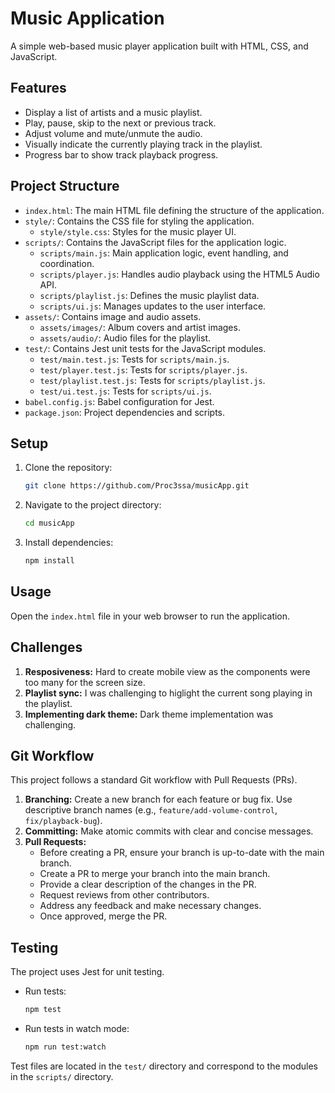 # Music Application

A simple web-based music player application built with HTML, CSS, and JavaScript.

## Features

- Display a list of artists and a music playlist.
- Play, pause, skip to the next or previous track.
- Adjust volume and mute/unmute the audio.
- Visually indicate the currently playing track in the playlist.
- Progress bar to show track playback progress.

## Project Structure

- `index.html`: The main HTML file defining the structure of the application.
- `style/`: Contains the CSS file for styling the application.
  - `style/style.css`: Styles for the music player UI.
- `scripts/`: Contains the JavaScript files for the application logic.
  - `scripts/main.js`: Main application logic, event handling, and coordination.
  - `scripts/player.js`: Handles audio playback using the HTML5 Audio API.
  - `scripts/playlist.js`: Defines the music playlist data.
  - `scripts/ui.js`: Manages updates to the user interface.
- `assets/`: Contains image and audio assets.
  - `assets/images/`: Album covers and artist images.
  - `assets/audio/`: Audio files for the playlist.
- `test/`: Contains Jest unit tests for the JavaScript modules.
  - `test/main.test.js`: Tests for `scripts/main.js`.
  - `test/player.test.js`: Tests for `scripts/player.js`.
  - `test/playlist.test.js`: Tests for `scripts/playlist.js`.
  - `test/ui.test.js`: Tests for `scripts/ui.js`.
- `babel.config.js`: Babel configuration for Jest.
- `package.json`: Project dependencies and scripts.

## Setup

1. Clone the repository:
   ```bash
   git clone https://github.com/Proc3ssa/musicApp.git
   ```
2. Navigate to the project directory:
   ```bash
   cd musicApp
   ```
3. Install dependencies:
   ```bash
   npm install
   ```

## Usage

Open the `index.html` file in your web browser to run the application.

## Challenges

1. **Resposiveness:** Hard to create mobile view as the components were too many for the screen size.
2. **Playlist sync:** I was challenging to higlight the current song playing in the playlist.
3. **Implementing dark theme:** Dark theme implementation was challenging.

## Git Workflow

This project follows a standard Git workflow with Pull Requests (PRs).

1. **Branching:** Create a new branch for each feature or bug fix. Use descriptive branch names (e.g., `feature/add-volume-control`, `fix/playback-bug`).
2. **Committing:** Make atomic commits with clear and concise messages.
3. **Pull Requests:**
   - Before creating a PR, ensure your branch is up-to-date with the main branch.
   - Create a PR to merge your branch into the main branch.
   - Provide a clear description of the changes in the PR.
   - Request reviews from other contributors.
   - Address any feedback and make necessary changes.
   - Once approved, merge the PR.

## Testing

The project uses Jest for unit testing.

- Run tests:
  ```bash
  npm test
  ```
- Run tests in watch mode:
  ```bash
  npm run test:watch
  ```

Test files are located in the `test/` directory and correspond to the modules in the `scripts/` directory.